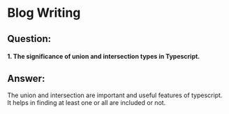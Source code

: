 
  # Blog Writing
  ## Question:
  #### 1. The significance of union and intersection types in Typescript.

  
  ## Answer:
  The union and intersection are important and useful features of typescript.
  It helps in finding at least one or all are included or not.

  
